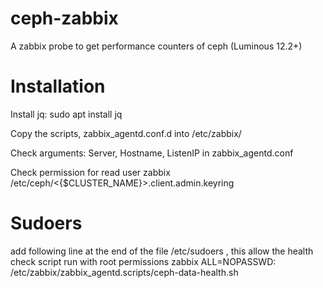 # ceph-zabbix

A zabbix probe to get performance counters of ceph (Luminous 12.2+)


Installation
============

Install jq:
      sudo apt install jq

Copy the scripts, zabbix_agentd.conf.d into /etc/zabbix/

Check arguments: Server, Hostname, ListenIP in zabbix_agentd.conf

Check permission for read user zabbix /etc/ceph/<{$CLUSTER_NAME}>.client.admin.keyring

# Sudoers
add following line at the end of the file /etc/sudoers , this allow the health check script run with root permissions
zabbix ALL=NOPASSWD: /etc/zabbix/zabbix_agentd.scripts/ceph-data-health.sh
